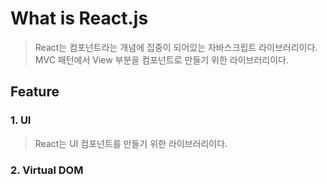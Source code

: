 # What is React.js

> React는 컴포넌트라는 개념에 집중이 되어있는 자바스크립트 라이브러리이다. MVC 패턴에서 View 부분을 컴포넌트로 만들기 위한 라이브러리이다.



## Feature

### 1. UI

> React는  UI 컴포넌트를 만들기 위한 라이브러리이다.

### 2. Virtual DOM

>

